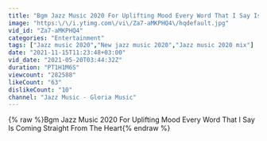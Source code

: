 ```yaml
---
title: "Bgm Jazz Music 2020 For Uplifting Mood Every Word That I Say Is Coming Straight From The Heart"
image: "https:\/\/i.ytimg.com\/vi\/Za7-aMKPHQ4\/hqdefault.jpg"
vid_id: "Za7-aMKPHQ4"
categories: "Entertainment"
tags: ["Jazz music 2020","New jazz music 2020","Jazz music 2020 mix"]
date: "2021-11-15T11:23:48+03:00"
vid_date: "2021-05-20T03:44:32Z"
duration: "PT1H1M6S"
viewcount: "282588"
likeCount: "63"
dislikeCount: "10"
channel: "Jazz Music - Gloria Music"
---
```

{% raw %}Bgm Jazz Music 2020 For Uplifting Mood Every Word That I Say Is Coming Straight From The Heart{% endraw %}
